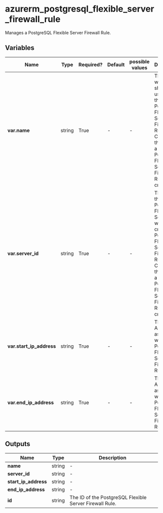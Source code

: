 # azurerm_postgresql_flexible_server_firewall_rule

Manages a PostgreSQL Flexible Server Firewall Rule.

## Variables

| Name | Type | Required? | Default  | possible values | Description |
| ---- | ---- | --------- | -------- | ----------- | ----------- |
| **var.name** | string | True | -  |  -  | The name which should be used for this PostgreSQL Flexible Server Firewall Rule. Changing this forces a new PostgreSQL Flexible Server Firewall Rule to be created. | 
| **var.server_id** | string | True | -  |  -  | The ID of the PostgreSQL Flexible Server from which to create this PostgreSQL Flexible Server Firewall Rule. Changing this forces a new PostgreSQL Flexible Server Firewall Rule to be created. | 
| **var.start_ip_address** | string | True | -  |  -  | The Start IP Address associated with this PostgreSQL Flexible Server Firewall Rule. | 
| **var.end_ip_address** | string | True | -  |  -  | The End IP Address associated with this PostgreSQL Flexible Server Firewall Rule. | 



## Outputs

| Name | Type | Description |
| ---- | ---- | --------- | 
| **name** | string  | - | 
| **server_id** | string  | - | 
| **start_ip_address** | string  | - | 
| **end_ip_address** | string  | - | 
| **id** | string  | The ID of the PostgreSQL Flexible Server Firewall Rule. | 